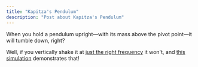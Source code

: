 ```yaml
---
title: "Kapitza's Pendulum"
description: "Post about Kapitza's Pendulum"
---
```


When you hold a pendulum upright—with its mass above the pivot point—it will tumble down, right?

Well, if you vertically shake it at [just the right frequency](https://en.wikipedia.org/wiki/Kapitza%27s_pendulum#Equilibrium_positions) it won't, and [this simulation](https://demos.hankruiger.com/inverted-pendulum) demonstrates that!
